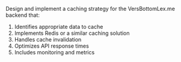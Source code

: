 Design and implement a caching strategy for the VersBottomLex.me backend that:

1. Identifies appropriate data to cache
2. Implements Redis or a similar caching solution
3. Handles cache invalidation
4. Optimizes API response times
5. Includes monitoring and metrics
